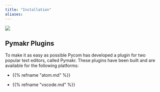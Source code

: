 ```yaml
---
title: "Installation"
aliases:
---
```


![](/gitbook/assets/pymakr-logo-1.png)

## Pymakr Plugins <a id="pymakr-plugins"></a>

To make it as easy as possible Pycom has developed a plugin for two popular text editors, called Pymakr. These plugins have been built and are available for the following platforms:

- {{% refname "atom.md" %}}

- {{% refname "vscode.md" %}}
